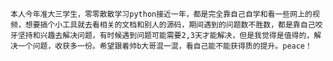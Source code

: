 	本人今年准大三学生，零零散散学习python接近一年，都是完全靠自己自学和看一些网上的视频，想要搞个小工具就去看相关的文档和别人的源码，期间遇到的问题数不胜数，都是靠自己咬牙坚持和兴趣去解决问题，有时候遇到问题可能需要2,3天才能解决，但是我觉得是值得的，解决一个问题，收获多一份。希望跟着帅b大哥混一混，看自己能不能获得质的提升。peace！
